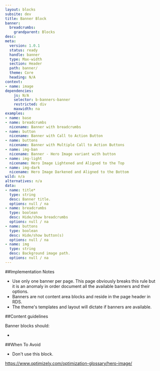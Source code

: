```yaml
---
layout: blocks
subsite: dev
title: Banner Block
banner:
  breadcrumbs:
    grandparent: Blocks
desc: 
meta:
  version: 1.0.1
  status: ready
  handle: banner
  type: Max-width
  section: Header
  path: banner/
  theme: Core
  heading: N/A
context:
- name: image
dependencies:
    js: N/A
    selector: b-banners-banner
    restricted: div
    maxwidth: na
examples:
- name: base
- name: breadcrumbs
  nicename: Banner with breadcrumbs
- name: button
  nicename: Banner with Call to Action Button
- name: buttons
  nicename: Banner with Multiple Call to Action Buttons
- name: img-ban
  nicename: Banner - Hero Image variant with button
- name: img-light
  nicename: Hero Image Lightened and Aligned to the Top
- name: img-dark
  nicename: Hero Image Darkened and Aligned to the Bottom
wild: n/a
alternatives: n/a
data:
- name: title*
  type: string
  desc: Banner title.
  options: null / na
- name: breadcrumbs
  type: boolean
  desc: Hide/show breadcrumbs
  options: null / na
- name: buttons
  type: boolean
  desc: Hide/show button(s)
  options: null / na
- name: img
  type: string
  desc: Background image path.
  options: null / na
---
```

##Implementation Notes

- Use only one banner per page. This page obviously breaks this rule but it is an anomaly in order document all the available banners and their options.
- Banners are not content area blocks and reside in the page header in RDS.
- The theme's templates and layout will dictate if banners are available.

##Content guidelines

Banner blocks should:

-

##When To Avoid

- Don't use this block.

https://www.optimizely.com/optimization-glossary/hero-image/

